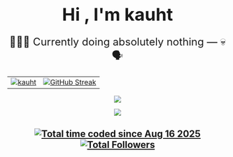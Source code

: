 <h1 align="center" style="border: none; font-size: 2.5rem; margin-bottom: 0;">
  Hi <!-- <img src="https://media.giphy.com/media/hvRJCLFzcasrR4ia7z/giphy.gif" width="30px" /> -->, I'm kauht
</h1>
<p align="center" style="border: none; font-weight: normal; font-size: 1.5rem;">
  👨🏻‍💻 Currently doing absolutely nothing — 💀 🗣️
</p>

<table align="center">
  <tr>
    <td>
      <a href="" target="blank"><img align="center" src="https://github-readme-stats.vercel.app/api?username=kauht&theme=tokyonight&show_icons=true&hide_border=false&count_private=true" alt="kauht"/></a>
    </td>
    <td>
      <a href="https://git.io/streak-stats"><img src="https://github-readme-streak-stats.herokuapp.com/?user=kauht&theme=tokyonight&hide_border=false" alt="GitHub Streak" /></a>
    </td>
  <tr>
</table>

<p align="center">
  <img src="https://github-readme-stats.vercel.app/api/wakatime?username=kauht&langs_count=10&layout=compact"/>
</p>

<p align="center">
  <a href="https://skillicons.dev">
    <img src="https://skillicons.dev/icons?i=github,cpp,ts,react,figma&theme=dark&perline=10" />
  </a>
</p>

<p align="center">
  <h2 align="center">
    <a href="https://wakatime.com/@kauht">
      <img src="https://wakatime.com/badge/user/caf259e7-a4b8-4a67-be4b-71c06bc85498.svg" alt="Total time coded since Aug 16 2025" />
    </a>
    <a href="https://github.com/kauht">
      <img src="https://img.shields.io/github/followers/kauht?logo=github&style=plastic" alt="Total Followers" />
    </a>
  </h2>
</p>
